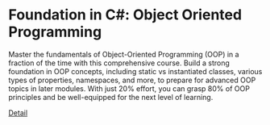 # Foundation in C#: Object Oriented Programming

Master the fundamentals of Object-Oriented Programming (OOP) in a fraction of the time with this comprehensive course. Build a strong foundation in OOP concepts, including static vs instantiated classes, various types of properties, namespaces, and more, to prepare for advanced OOP topics in later modules. With just 20% effort, you can grasp 80% of OOP principles and be well-equipped for the next level of learning. 

[Detail](https://eduitfree.com/courses/foundation-in-c-object-oriented-programming)